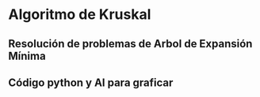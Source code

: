 # Algoritmo de Kruskal

## Resolución de problemas de Arbol de Expansión Mínima

## Código python y AI para graficar
